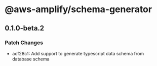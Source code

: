 # @aws-amplify/schema-generator

## 0.1.0-beta.2

### Patch Changes

- acf28c1: Add support to generate typescript data schema from database schema
